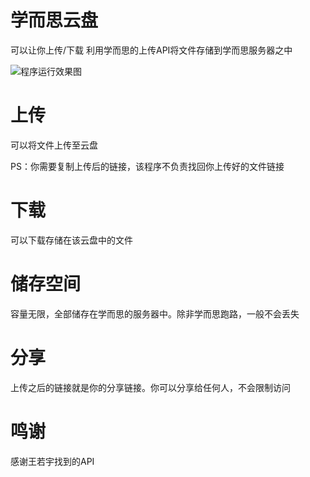 # 学而思云盘
可以让你上传/下载
利用学而思的上传API将文件存储到学而思服务器之中


![程序运行效果图](https://livefile.xesimg.com/programme/python_assets/dcff06956a375384afcc4ab0d7a90437.png)

# 上传
可以将文件上传至云盘

PS：你需要复制上传后的链接，该程序不负责找回你上传好的文件链接


# 下载
可以下载存储在该云盘中的文件

# 储存空间
容量无限，全部储存在学而思的服务器中。除非学而思跑路，一般不会丢失

# 分享
上传之后的链接就是你的分享链接。你可以分享给任何人，不会限制访问

# 鸣谢
感谢王若宇找到的API
